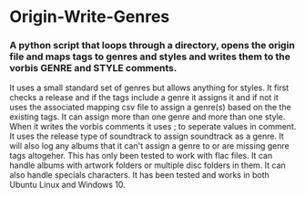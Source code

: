 # Origin-Write-Genres
### A python script that loops through a directory, opens the origin file and maps tags to genres and styles and writes them to the vorbis GENRE and STYLE comments.

It uses a small standard set of genres but allows anything for styles.  It first checks a release and if the tags include a genre it assigns it and if not it uses the associated mapping csv file to assign a genre(s) based on the the existing tags.
It can assign more than one genre and more than one style. When it writes the vorbis comments it uses ; to seperate values in comment.
It uses the release type of soundtrack to assign soundtrack as a genre.  It will also log any albums that it can't assign a genre to or are missing genre tags altogeher.
This has only been tested to work with flac files.
It can handle albums with artwork folders or multiple disc folders in them. It can also handle specials characters.
It has been tested and works in both Ubuntu Linux and Windows 10.
